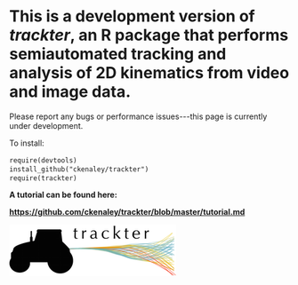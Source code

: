 This is a development version of *trackter*, an R package that performs semiautomated tracking and analysis of 2D kinematics from video and image data.
=======================================================================================================================================================

Please report any bugs or performance issues---this page is currently
under development.

To install:

    require(devtools)
    install_github("ckenaley/trackter")
    require(trackter)  

<b> A tutorial can be found here:

https://github.com/ckenaley/trackter/blob/master/tutorial.md


![](trackterlogo.png)
